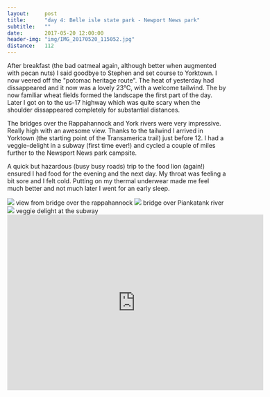 ```yaml
---
layout:     post
title:      "day 4: Belle isle state park - Newport News park"
subtitle:   ""
date:       2017-05-20 12:00:00
header-img: "img/IMG_20170520_115052.jpg"
distance:   112
---
```


After breakfast (the bad oatmeal again, although better when augmented with pecan nuts) I said goodbye to Stephen and set course to Yorktown.
I now veered off the "potomac heritage route".
The heat of yesterday had dissappeared and it now was a lovely 23°C, with a welcome tailwind.
The by now familiar wheat fields formed the landscape the first part of the day.
Later I got on to the us-17 highway which was quite scary when the shoulder dissappeared completely for substantial distances.

The bridges over the Rappahannock and York rivers were very impressive. Really high with an awesome view.
Thanks to the tailwind I arrived in Yorktown (the starting point of the Transamerica trail) just before 12.
I had a veggie-delight in a subway (first time ever!) and cycled a couple of miles further to the Newsport News park campsite.

A quick but hazardous (busy busy roads) trip to the food lion (again!) ensured I had food for the evening and the next day.
My throat was feeling a bit sore and I felt cold. Putting on my thermal underwear made me feel much better and not much later I went for an early sleep.

<img src="{{ site.baseurl }}/img/IMG_20170520_090036.jpg">
<span class="caption text-muted">view from bridge over the rappahannock</span>


<img src="{{ site.baseurl }}/img/IMG_20170520_100648.jpg">
<span class="caption text-muted">bridge over Piankatank river</span>


<img src="{{ site.baseurl }}/img/IMG_20170520_123751.jpg">
<span class="caption text-muted">veggie delight at the subway</span>


<iframe height='405' width='590' frameborder='0' allowtransparency='true' scrolling='no' src='https://www.strava.com/activities/997286744/embed/321e8c39f4bab31ff4f82eef04ed4c656280a906'></iframe>
